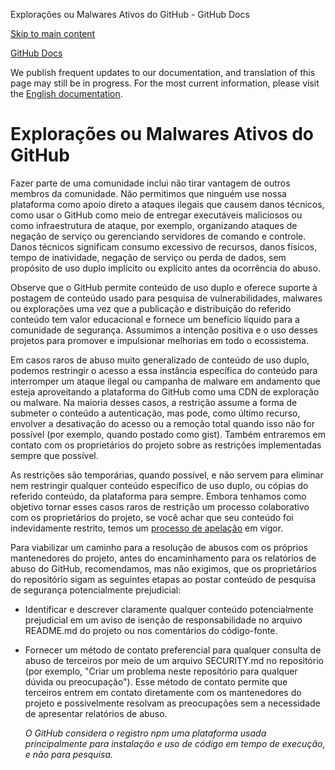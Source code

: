 Explorações ou Malwares Ativos do GitHub - GitHub Docs

[Skip to main content](#main-content)

[](/pt)[GitHub Docs](/pt)

We publish frequent updates to our documentation, and translation of this page may still be in progress. For the most current information, please visit the [English documentation](/en).

Explorações ou Malwares Ativos do GitHub
==========

Fazer parte de uma comunidade inclui não tirar vantagem de outros membros da comunidade. Não permitimos que ninguém use nossa plataforma como apoio direto a ataques ilegais que causem danos técnicos, como usar o GitHub como meio de entregar executáveis maliciosos ou como infraestrutura de ataque, por exemplo, organizando ataques de negação de serviço ou gerenciando servidores de comando e controle. Danos técnicos significam consumo excessivo de recursos, danos físicos, tempo de inatividade, negação de serviço ou perda de dados, sem propósito de uso duplo implícito ou explícito antes da ocorrência do abuso.

 Observe que o GitHub permite conteúdo de uso duplo e oferece suporte à postagem de conteúdo usado para pesquisa de vulnerabilidades, malwares ou explorações uma vez que a publicação e distribuição do referido conteúdo tem valor educacional e fornece um benefício líquido para a comunidade de segurança. Assumimos a intenção positiva e o uso desses projetos para promover e impulsionar melhorias em todo o ecossistema.

 Em casos raros de abuso muito generalizado de conteúdo de uso duplo, podemos restringir o acesso a essa instância específica do conteúdo para interromper um ataque ilegal ou campanha de malware em andamento que esteja aproveitando a plataforma do GitHub como uma CDN de exploração ou malware. Na maioria desses casos, a restrição assume a forma de submeter o conteúdo a autenticação, mas pode, como último recurso, envolver a desativação do acesso ou a remoção total quando isso não for possível (por exemplo, quando postado como gist). Também entraremos em contato com os proprietários do projeto sobre as restrições implementadas sempre que possível.

 As restrições são temporárias, quando possível, e não servem para eliminar nem restringir qualquer conteúdo específico de uso duplo, ou cópias do referido conteúdo, da plataforma para sempre. Embora tenhamos como objetivo tornar esses casos raros de restrição um processo colaborativo com os proprietários do projeto, se você achar que seu conteúdo foi indevidamente restrito, temos um [processo de apelação](/pt/site-policy/acceptable-use-policies/github-appeal-and-reinstatement) em vigor.

 Para viabilizar um caminho para a resolução de abusos com os próprios mantenedores do projeto, antes do encaminhamento para os relatórios de abuso do GitHub, recomendamos, mas não exigimos, que os proprietários do repositório sigam as seguintes etapas ao postar conteúdo de pesquisa de segurança potencialmente prejudicial:

* Identificar e descrever claramente qualquer conteúdo potencialmente prejudicial em um aviso de isenção de responsabilidade no arquivo README.md do projeto ou nos comentários do código-fonte.

* Fornecer um método de contato preferencial para qualquer consulta de abuso de terceiros por meio de um arquivo SECURITY.md no repositório (por exemplo, "Criar um problema neste repositório para qualquer dúvida ou preocupação"). Esse método de contato permite que terceiros entrem em contato diretamente com os mantenedores do projeto e possivelmente resolvam as preocupações sem a necessidade de apresentar relatórios de abuso.

  *O GitHub considera o registro npm uma plataforma usada principalmente para instalação e uso de código em tempo de execução, e não para pesquisa.*
